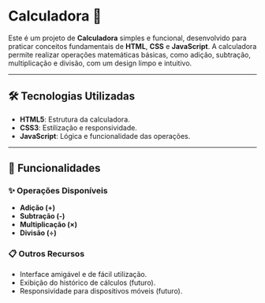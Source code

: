 # Calculadora 🧮

Este é um projeto de **Calculadora** simples e funcional, desenvolvido para praticar conceitos fundamentais de **HTML**, **CSS** e **JavaScript**. A calculadora permite realizar operações matemáticas básicas, como adição, subtração, multiplicação e divisão, com um design limpo e intuitivo.

---

## 🛠️ Tecnologias Utilizadas

- **HTML5**: Estrutura da calculadora.
- **CSS3**: Estilização e responsividade.
- **JavaScript**: Lógica e funcionalidade das operações.

---

## 📄 Funcionalidades

### ✨ Operações Disponíveis
- **Adição (+)**  
- **Subtração (-)**  
- **Multiplicação (×)**  
- **Divisão (÷)**  

### 📋 Outros Recursos
- Interface amigável e de fácil utilização.
- Exibição do histórico de cálculos (futuro).
- Responsividade para dispositivos móveis (futuro).

